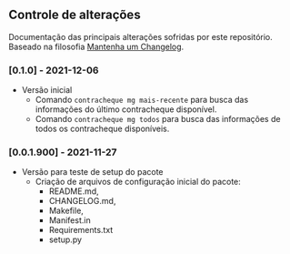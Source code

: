 ## Controle de alterações

Documentação das principais alterações sofridas por este repositório. Baseado na filosofia [Mantenha um Changelog](https://keepachangelog.com/pt-BR/1.0.0/).

### [0.1.0] - 2021-12-06

- Versão inicial
  - Comando `contracheque mg mais-recente` para busca das informações do último contracheque disponível.
  - Comando `contracheque mg todos` para busca das informações de todos os contracheque disponíveis.

### [0.0.1.900] - 2021-11-27

- Versão para teste de setup do pacote
  - Criação de arquivos de configuração inicial do pacote:
    - README.md,
    - CHANGELOG.md,
    - Makefile,
    - Manifest.in
    - Requirements.txt
    - setup.py
